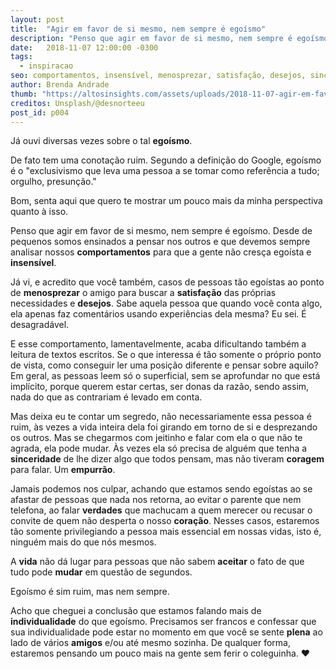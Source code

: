 ```yaml
---
layout: post
title:  "Agir em favor de si mesmo, nem sempre é egoísmo"
description: "Penso que agir em favor de si mesmo, nem sempre é egoísmo. Desde de pequenos somos ensinados a pensar nos outros e que devemos sempre analisar nossos comportamentos para que a gente não cresça egoísta e insensível."
date:   2018-11-07 12:00:00 -0300
tags:
  - inspiracao
seo: comportamentos, insensível, menosprezar, satisfação, desejos, sinceridade, coragem, empurrão, verdades, coração, vida, aceitar, mudar, individualidade, plena, amigos
author: Brenda Andrade
thumb: "https://altosinsights.com/assets/uploads/2018-11-07-agir-em-favor-de-si-mesmo-nem-sempre-e-egoismo.jpg"
creditos: Unsplash/@desnorteeu
post_id: p004
---
```

Já ouvi diversas vezes sobre o tal **egoísmo**.

De fato tem uma conotação ruim. Segundo a definição do Google, egoísmo é o "exclusivismo que leva uma pessoa a se tomar como referência a tudo; orgulho, presunção."

Bom, senta aqui que quero te mostrar um pouco mais da minha perspectiva quanto à isso.

Penso que agir em favor de si mesmo, nem sempre é egoísmo. Desde de pequenos somos ensinados a pensar nos outros e que devemos sempre analisar nossos **comportamentos** para que a gente não cresça egoísta e **insensível**.

Já vi, e acredito que você também, casos de pessoas tão egoístas ao ponto de **menosprezar** o amigo para buscar a **satisfação** das próprias necessidades e **desejos**. Sabe aquela pessoa que quando você conta algo, ela apenas faz comentários usando experiências dela mesma? Eu sei. É desagradável.

E esse comportamento, lamentavelmente, acaba dificultando também a leitura de textos escritos. Se o que interessa é tão somente o próprio ponto de vista, como conseguir ler uma posição diferente e pensar sobre aquilo? Em geral, as pessoas leem só o superficial, sem se aprofundar no que está implícito, porque querem estar certas, ser donas da razão, sendo assim, nada do que as contrariam é levado em conta.

<div class="adsmobile">
<ins class="adsbygoogle"
     style="display:block; text-align:center;"
     data-ad-layout="in-article"
     data-ad-format="fluid"
     data-ad-client="ca-pub-8078000237589807"
     data-ad-slot="9245457524"></ins>
<script>
     (adsbygoogle = window.adsbygoogle || []).push({});
</script>
</div>

Mas deixa eu te contar um segredo, não necessariamente essa pessoa é ruim, às vezes a vida inteira dela foi girando em torno de si e desprezando os outros. Mas se chegarmos com jeitinho e falar com ela o que não te agrada, ela pode mudar. Às vezes ela só precisa de alguém que tenha a **sinceridade** de lhe dizer algo que todos pensam, mas não tiveram **coragem** para falar. Um **empurrão**.

Jamais podemos nos culpar, achando que estamos sendo egoístas ao se afastar de pessoas que nada nos retorna, ao evitar o parente que nem telefona, ao falar **verdades** que machucam a quem merecer ou recusar o convite de quem não desperta o nosso **coração**. Nesses casos, estaremos tão somente privilegiando a pessoa mais essencial em nossas vidas, isto é, ninguém mais do que nós mesmos.

A **vida** não dá lugar para pessoas que não sabem **aceitar** o fato de que tudo pode **mudar** em questão de segundos.

Egoísmo é sim ruim, mas nem sempre.

Acho que cheguei a conclusão que estamos falando mais de **individualidade** do que egoísmo. Precisamos ser francos e confessar que sua individualidade pode estar no momento em que você se sente **plena** ao lado de vários **amigos** e/ou até mesmo sozinha. De qualquer forma, estaremos pensando um pouco mais na gente sem ferir o coleguinha. ❤️

<div class="adsmobile">
<ins class="adsbygoogle"
     style="display:block; text-align:center;"
     data-ad-layout="in-article"
     data-ad-format="fluid"
     data-ad-client="ca-pub-8078000237589807"
     data-ad-slot="9245457524"></ins>
<script>
     (adsbygoogle = window.adsbygoogle || []).push({});
</script>
</div>
